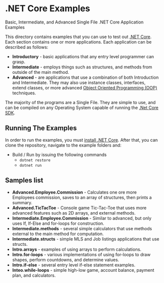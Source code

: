 # .NET Core Examples

Basic, Intermediate, and Advanced Single File .NET Core Application Examples

This directory contains examples that you can use to test out [.NET Core](http://dotnet.github.io).
Each section contains one or more applications. Each application can be described
as follows:

* **Introductory** - basic applications that any entry level programmer can grasp.
* **Intermediate** - employs things such as structures, and methods from outside
of the main method.
* **Advanced** - are applications that use a combination of both Introduction and
Intermediate. They may also use instance classes, interfaces, extend classes, 
or more advanced [Object Oriented Programming (OOP)](https://en.wikipedia.org/wiki/Object-oriented_programming)
techniques.

The majority of the programs are a Single File. They are simple to use, and 
can be compiled on any Operating System capable of running the 
[.Net Core SDK](http://dotnet.github.io/getting-started/).

## Running The Examples

In order to run the examples, you must [install .NET Core](http://dotnet.github.io/getting-started/).
After that, you can clone the repository, navigate to the example folders and:

* Build / Run by issuing the following commands
	* `dotnet restore`
	* `dotnet run`

## Samples list

* **Advanced.Employee.Commission** - Calculates one ore more Employees commission,
saves to an array of structures, then prints a summary.
* **Advanced.TicTacToe** - Console game Tic-Tac-Toe that uses more advanced
features such as 2D arrays, and external methods.
* **Intermediate.Employee.Commission** - Similar to advanced, but only uses If,
If-Else and for-loops for construction.
* **Intermediate.methods** - several simple calculators
that use methods external to the main method for computation.
* **Intermediate.structs** - simple MLS and Job listings applications that use
structs.
* **Intro.arrays** - examples of using arrays to perform calculations.
* **Intro.for-loops** - various implementations of using for-loops to
draw shapes, perform countdowns, and determine values.
* **Intro.if-else** - several entry level if-else statement examples.
* **Inteo.while-loops** - simple high-low game, account balance, payment plan, and calculators.

